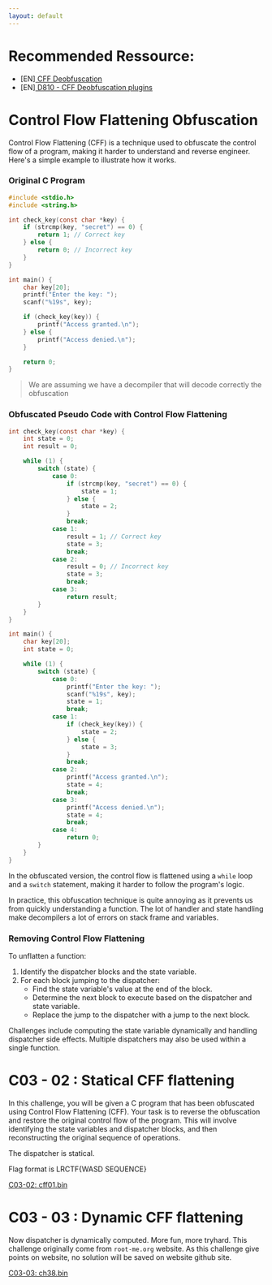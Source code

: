 ```yaml
---
layout: default
---
```


# Recommended Ressource:

- [EN][ CFF Deobfuscation](https://github.com/obfuscator-llvm/obfuscator/wiki/Control-Flow-Flattening)
- [EN][ D810 - CFF Deobfuscation plugins](https://eshard.com/posts/D810-a-journey-into-control-flow-unflattening)

# Control Flow Flattening Obfuscation

Control Flow Flattening (CFF) is a technique used to obfuscate the control flow of a program, making it harder to understand and reverse engineer. Here's a simple example to illustrate how it works.

### Original C Program

```c
#include <stdio.h>
#include <string.h>

int check_key(const char *key) {
    if (strcmp(key, "secret") == 0) {
        return 1; // Correct key
    } else {
        return 0; // Incorrect key
    }
}

int main() {
    char key[20];
    printf("Enter the key: ");
    scanf("%19s", key);

    if (check_key(key)) {
        printf("Access granted.\n");
    } else {
        printf("Access denied.\n");
    }

    return 0;
}
```

> We are assuming we have a decompiler that will decode correctly the obfuscation

### Obfuscated Pseudo Code with Control Flow Flattening 

```c
int check_key(const char *key) {
    int state = 0;
    int result = 0;

    while (1) {
        switch (state) {
            case 0:
                if (strcmp(key, "secret") == 0) {
                    state = 1;
                } else {
                    state = 2;
                }
                break;
            case 1:
                result = 1; // Correct key
                state = 3;
                break;
            case 2:
                result = 0; // Incorrect key
                state = 3;
                break;
            case 3:
                return result;
        }
    }
}

int main() {
    char key[20];
    int state = 0;

    while (1) {
        switch (state) {
            case 0:
                printf("Enter the key: ");
                scanf("%19s", key);
                state = 1;
                break;
            case 1:
                if (check_key(key)) {
                    state = 2;
                } else {
                    state = 3;
                }
                break;
            case 2:
                printf("Access granted.\n");
                state = 4;
                break;
            case 3:
                printf("Access denied.\n");
                state = 4;
                break;
            case 4:
                return 0;
        }
    }
}
```

In the obfuscated version, the control flow is flattened using a `while` loop and a `switch` statement, making it harder to follow the program's logic.

In practice, this obfuscation technique is quite annoying as it prevents us from quickly understanding a function. The lot of handler and state handling make decompilers a lot of errors on stack frame and variables.

### Removing Control Flow Flattening

To unflatten a function:

1. Identify the dispatcher blocks and the state variable.
2. For each block jumping to the dispatcher:
   - Find the state variable's value at the end of the block.
   - Determine the next block to execute based on the dispatcher and state variable.
   - Replace the jump to the dispatcher with a jump to the next block.

Challenges include computing the state variable dynamically and handling dispatcher side effects. Multiple dispatchers may also be used within a single function.

# C03 - 02 : Statical CFF flattening

In this challenge, you will be given a C program that has been obfuscated using Control Flow Flattening (CFF). Your task is to reverse the obfuscation and restore the original control flow of the program. This will involve identifying the state variables and dispatcher blocks, and then reconstructing the original sequence of operations.

The dispatcher is statical.

Flag format is LRCTF{WASD SEQUENCE}

[C03-02: cff01.bin](/assets/module/c03/02/cff01.bin)  

# C03 - 03 : Dynamic CFF flattening

Now dispatcher is dynamically computed. More fun, more tryhard. 
This challenge originally come from `root-me.org` website.
As this challenge give points on website, no solution will be saved on website github site. 

[C03-03: ch38.bin](/assets/module/c03/03/ch38.bin)  
